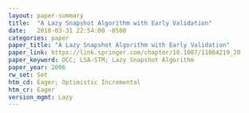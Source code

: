 ```yaml
---
layout: paper-summary
title:  "A Lazy Snapshot Algorithm with Early Validation"
date:   2018-03-31 22:54:00 -0500
categories: paper
paper_title: "A Lazy Snapshot Algorithm with Early Validation"
paper_link: https://link.springer.com/chapter/10.1007/11864219_20
paper_keyword: OCC; LSA-STM; Lazy Snapshot Algorithm
paper_year: 2006
rw_set: Set
htm_cd: Eager; Optimistic Incremental
htm_cr: Eager
version_mgmt: Lazy
---
```

  

